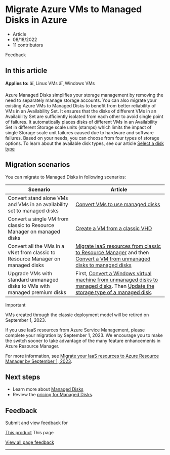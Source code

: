 # Migrate Azure VMs to Managed Disks in Azure

* Article
* 08/18/2022
* 11 contributors

Feedback

## In this article

**Applies to:** âï¸ Linux VMs âï¸ Windows VMs

Azure Managed Disks simplifies your storage management by removing the need to separately manage storage accounts. You can also migrate your existing Azure VMs to Managed Disks to benefit from better reliability of VMs in an Availability Set. It ensures that the disks of different VMs in an Availability Set are sufficiently isolated from each other to avoid single point of failures. It automatically places disks of different VMs in an Availability Set in different Storage scale units (stamps) which limits the impact of single Storage scale unit failures caused due to hardware and software failures.
Based on your needs, you can choose from four types of storage options. To learn about the available disk types, see our article [Select a disk type](../disks-types)

## Migration scenarios

You can migrate to Managed Disks in following scenarios:

| Scenario | Article |
| --- | --- |
| Convert stand alone VMs and VMs in an availability set to managed disks | [Convert VMs to use managed disks](convert-unmanaged-to-managed-disks) |
| Convert a single VM from classic to Resource Manager on managed disks | [Create a VM from a classic VHD](create-vm-specialized-portal) |
| Convert all the VMs in a vNet from classic to Resource Manager on managed disks | [Migrate IaaS resources from classic to Resource Manager](../migration-classic-resource-manager-ps) and then [Convert a VM from unmanaged disks to managed disks](convert-unmanaged-to-managed-disks) |
| Upgrade VMs with standard unmanaged disks to VMs with managed premium disks | First, [Convert a Windows virtual machine from unmanaged disks to managed disks](convert-unmanaged-to-managed-disks). Then [Update the storage type of a managed disk](../disks-convert-types). |

Important

VMs created through the classic deployment model will be retired on September 1, 2023.

If you use IaaS resources from Azure Service Management, please complete your migration by September 1, 2023. We encourage you to make the switch sooner to take advantage of the many feature enhancements in Azure Resource Manager.

For more information, see [Migrate your IaaS resources to Azure Resource Manager by September 1, 2023](../classic-vm-deprecation).

## Next steps

* Learn more about [Managed Disks](../managed-disks-overview)
* Review the [pricing for Managed Disks](https://azure.microsoft.com/pricing/details/managed-disks/).

## Feedback

Submit and view feedback for

[This product](https://feedback.azure.com/d365community/forum/ec2f1827-be25-ec11-b6e6-000d3a4f0f1c)
This page

[View all page feedback](https://github.com/MicrosoftDocs/azure-docs/issues)

---
